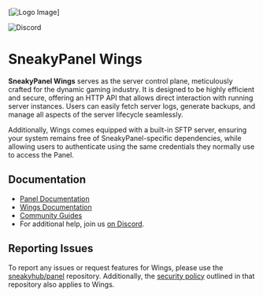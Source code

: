 [![Logo Image]()]

![Discord]()

# SneakyPanel Wings

**SneakyPanel Wings** serves as the server control plane, meticulously crafted for the dynamic gaming industry. It is designed to be highly efficient and secure, offering an HTTP API that allows direct interaction with running server instances. Users can easily fetch server logs, generate backups, and manage all aspects of the server lifecycle seamlessly.

Additionally, Wings comes equipped with a built-in SFTP server, ensuring your system remains free of SneakyPanel-specific dependencies, while allowing users to authenticate using the same credentials they normally use to access the Panel.

## Documentation

- [Panel Documentation]()
- [Wings Documentation]()
- [Community Guides]()
- For additional help, join us [on Discord](https://discord.gg/3b9bcWeM).

## Reporting Issues

To report any issues or request features for Wings, please use the [sneakyhub/panel]() repository. Additionally, the [security policy]() outlined in that repository also applies to Wings.

